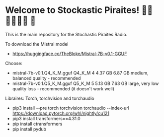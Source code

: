 # Welcome to Stockastic Piraites! 🏴‍☠️🏴‍☠️🏴‍☠️ 🦜
This is the main repository for the Stochastic Piraites Radio. 

To download the Mistral model 
- https://huggingface.co/TheBloke/Mistral-7B-v0.1-GGUF	
  
Choose:
- mistral-7b-v0.1.Q4_K_M.gguf	Q4_K_M	4	4.37 GB	6.87 GB	medium, balanced quality - recommended
- mistral-7b-v0.1.Q5_K_M.gguf	Q5_K_M	5	5.13 GB	7.63 GB	large, very low quality loss - recommended (it doesn't work well)

Libraires:
Torch, torchvision and torchaudio

- pip3 install --pre torch torchvision torchaudio --index-url https://download.pytorch.org/whl/nightly/cu121
- pip3 install transformers==4.31.0
- pip install ctransformers
- pip install pydub
